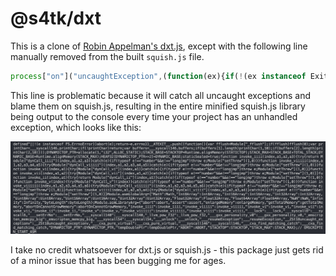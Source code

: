 # @s4tk/dxt

This is a clone of [Robin Appelman's dxt.js](https://www.npmjs.com/package/dxt-js), except with the following line manually removed from the built `squish.js` file.

```js
process["on"]("uncaughtException",(function(ex){if(!(ex instanceof ExitStatus)){throw ex}}));
```

This line is problematic because it will catch all uncaught exceptions and blame them on squish.js, resulting in the entire minified squish.js library being output to the console every time your project has an unhandled exception, which looks like this:

![Screenshot of Cluttered Console](https://github.com/frankkulak/silent-dxt-js/blob/main/assets/console-error.png?raw=true)

I take no credit whatsoever for dxt.js or squish.js - this package just gets rid of a minor issue that has been bugging me for ages.
